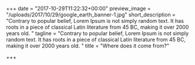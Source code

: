 +++
date = "2017-10-29T11:22:32+00:00"
preview_image = "/uploads/2017/10/29/google_earth_banner-1.jpg"
short_description = "Contrary to popular belief, Lorem Ipsum is not simply random text. It has roots in a piece of classical Latin literature from 45 BC, making it over 2000 years old. "
tagline = "Contrary to popular belief, Lorem Ipsum is not simply random text. It has roots in a piece of classical Latin literature from 45 BC, making it over 2000 years old. "
title = "Where does it come from?"

+++
